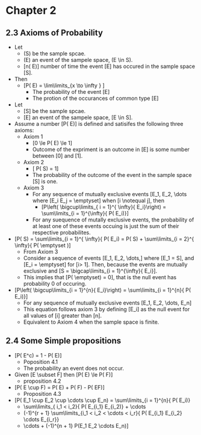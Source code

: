 # Chapter 2

## 2.3 Axioms of Probability
* Let
  * \(S\) be the sample spcae.
  * \(E\) an event of the sampele space, \(E \in S\).
  * \[n( E)\] number of time the event \[E\] has occured in the sample space \[S\].
* Then
  * \[P( E) = \lim\limits_{x \to \infty } \]
      * The probability of the event \[E\]
      * The protion of the occurances of common type \[E\]
* Let
  * \[S\] be the sample spcae.
  * \[E\] an event of the sampele space, \[E \in S\].
* Assume a number \[P( E)\] is defined and satisifes the
following three axioms:
  * Axiom 1
      * \[0 \le P( E) \le 1\]
      * Outcome of the expriment is an outcome in \[E\] is some number between \[0\] and \[1\].
  * Axiom 2
      * \[ P( S) = 1\]
      * The probability of the outcome of the event in the sample space \[S\] is one.
  * Axiom 3
      * For any sequence of mutually exclusive events \[E_1, E_2, \dots where \[E_i E_j 
        = \emptyset\] when \[i \notequal j\], then
          * \[P\left( \bigcup\limits_{ i = 1}^{ \infty}{ E_i}\right) 
            = \sum\limits_{i = 1}^{\infty}{ P( E_i)}\]
      * For any suequence of mutally exclusive events, the probability of at least 
        one of these events occuing is just the sum of their respective probabilites.
* \[P( S) = \sum\limits_{i = 1}^{ \infty}{ P( E_i) 
  = P( S) + \sum\limits_{i = 2}^{ \infty}{ P( \emptyset )\]
    * From Axiom 3
    * Consider a sequence of events \[E_1, E_2, \dots,\] where \[E_1 = S\], 
      and \[E_i = \emptyset\] for \[i> 1\].  Then, because the events are mutually 
      exclusive and \[S = \bigcap\limits_{i = 1}^{\infty}{ E_i}\].
    * This implies that \[P( \emptyset) = 0\], that is the null event has probability 0 of occuring.
* \[P\left( \bigcup\limits_{i = 1}^{n}{ E_i}\right) = \sum\limits_{i = 1}^{n}{ P( E_i)}\]
  * For any sequence of mutually exclusive events \[E_1, E_2, \dots, E_n\]
  * This equation follows axiom 3 by defining \[E_i\] as the null event for all 
    values of \[i\] greater than \[n\].
  * Equivalent to Axiom 4 when the sample space is finite.

## 2.4 Some Simple propositions
* \[P( E^c) = 1 - P( E)\]
  * Poposition 4.1
  * The probability an event does not occur.
* Given \[E \subset F\] then \[P( E) \le P( F)\]
  * proposition 4.2
* \[P( E \cup F) = P( E) + P( F) - P( EF)\]
  * Proposition 4.3
* \[P( E_1 \cup E_2 \cup \cdots \cup E_n) 
  = \sum\limits_{i = 1}^{n}{ P( E_i)} 
  - \sum\limits_{ i_1 < i_2}{ P( E_{i_1} E_{i_2)} + \cdots
  + (-1)^{r + 1} \sum\limits_{i_1 < i_2 < \cdots < i_r}{ P( E_{i_1} E_{i_2} \cdots E_{i_r}}
  + \cdots + (-1)^{n + 1} P(E_1 E_2 \cdots E_n)\]
